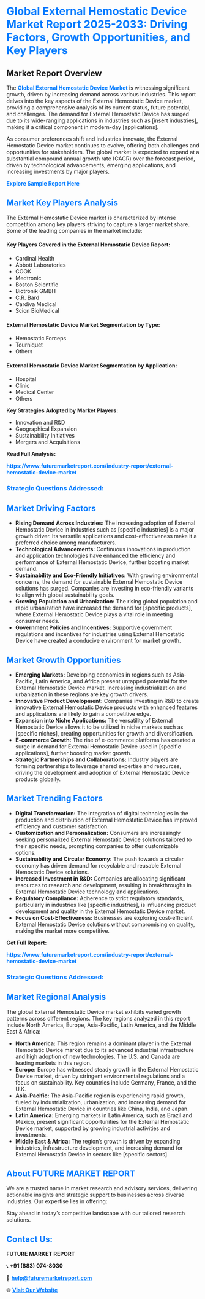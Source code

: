 <h1 style="color: #007BFF;">Global External Hemostatic Device Market Report 2025-2033: Driving Factors, Growth Opportunities, and Key Players</h1>

<section id="overview">
<h2>Market Report Overview</h2>
<p>The <a href="https://www.futuremarketreport.com/industry-report/external-hemostatic-device-market" style="color: #007BFF; text-decoration: none;"><strong>Global External Hemostatic Device Market</strong></a> is witnessing significant growth, driven by increasing demand across various industries. This report delves into the key aspects of the External Hemostatic Device market, providing a comprehensive analysis of its current status, future potential, and challenges. The demand for External Hemostatic Device has surged due to its wide-ranging applications in industries such as [insert industries], making it a critical component in modern-day [applications].</p>
<p>As consumer preferences shift and industries innovate, the External Hemostatic Device market continues to evolve, offering both challenges and opportunities for stakeholders. The global market is expected to expand at a substantial compound annual growth rate (CAGR) over the forecast period, driven by technological advancements, emerging applications, and increasing investments by major players.</p>
</section>

<section id="overview">
<p><a href="https://www.futuremarketreport.com/request-sample/reportId=98849" style="color: #007BFF; text-decoration: none;"><strong>Explore Sample Report Here</strong></a></p>
</section>

<section id="key-players">
<h2 style="color: #007BFF;">Market Key Players Analysis</h2>
<p>The External Hemostatic Device market is characterized by intense competition among key players striving to capture a larger market share. Some of the leading companies in the market include:</p>
<h4>Key Players Covered in the External Hemostatic Device Report:</h4>
<ul><li>Cardinal Health</li><li>Abbott Laboratories</li><li>COOK</li><li>Medtronic</li><li>Boston Scientific</li><li>Biotronik GMBH</li><li>C.R. Bard</li><li>Cardiva Medical</li><li>Scion BioMedical</li></ul>
<h4>External Hemostatic Device Market Segmentation by Type:</h4>
<ul><li>Hemostatic Forceps</li><li>Tourniquet</li><li>Others</li></ul>

<h4>External Hemostatic Device Market Segmentation by Application:</h4>
<ul><li>Hospital</li><li>Clinic</li><li>Medical Center</li><li>Others</li></ul>
<p><strong>Key Strategies Adopted by Market Players:</strong></p>
<ul>
<li>Innovation and R&D</li>
<li>Geographical Expansion</li>
<li>Sustainability Initiatives</li>
<li>Mergers and Acquisitions</li>
</ul>
</section>

<section>
<p><strong>Read Full Analysis: </strong></p><a href="https://www.futuremarketreport.com/industry-report/external-hemostatic-device-market" style="color: #007BFF; text-decoration: none;"><strong>https://www.futuremarketreport.com/industry-report/external-hemostatic-device-market</strong></a>
<h3 style="color: #007BFF;">Strategic Questions Addressed:</h3>
</section>

<section id="driving-factors">
<h2 style="color: #007BFF;">Market Driving Factors</h2>
<ul>
<li><strong>Rising Demand Across Industries:</strong> The increasing adoption of External Hemostatic Device in industries such as [specific industries] is a major growth driver. Its versatile applications and cost-effectiveness make it a preferred choice among manufacturers.</li>
<li><strong>Technological Advancements:</strong> Continuous innovations in production and application technologies have enhanced the efficiency and performance of External Hemostatic Device, further boosting market demand.</li>
<li><strong>Sustainability and Eco-Friendly Initiatives:</strong> With growing environmental concerns, the demand for sustainable External Hemostatic Device solutions has surged. Companies are investing in eco-friendly variants to align with global sustainability goals.</li>
<li><strong>Growing Population and Urbanization:</strong> The rising global population and rapid urbanization have increased the demand for [specific products], where External Hemostatic Device plays a vital role in meeting consumer needs.</li>
<li><strong>Government Policies and Incentives:</strong> Supportive government regulations and incentives for industries using External Hemostatic Device have created a conducive environment for market growth.</li>
</ul>
</section>

<section id="growth-opportunities">
<h2 style="color: #007BFF;">Market Growth Opportunities</h2>
<ul>
<li><strong>Emerging Markets:</strong> Developing economies in regions such as Asia-Pacific, Latin America, and Africa present untapped potential for the External Hemostatic Device market. Increasing industrialization and urbanization in these regions are key growth drivers.</li>
<li><strong>Innovative Product Development:</strong> Companies investing in R&D to create innovative External Hemostatic Device products with enhanced features and applications are likely to gain a competitive edge.</li>
<li><strong>Expansion into Niche Applications:</strong> The versatility of External Hemostatic Device allows it to be utilized in niche markets such as [specific niches], creating opportunities for growth and diversification.</li>
<li><strong>E-commerce Growth:</strong> The rise of e-commerce platforms has created a surge in demand for External Hemostatic Device used in [specific applications], further boosting market growth.</li>
<li><strong>Strategic Partnerships and Collaborations:</strong> Industry players are forming partnerships to leverage shared expertise and resources, driving the development and adoption of External Hemostatic Device products globally.</li>
</ul>
</section>

<section id="trending-factors">
<h2 style="color: #007BFF;">Market Trending Factors</h2>
<ul>
<li><strong>Digital Transformation:</strong> The integration of digital technologies in the production and distribution of External Hemostatic Device has improved efficiency and customer satisfaction.</li>
<li><strong>Customization and Personalization:</strong> Consumers are increasingly seeking personalized External Hemostatic Device solutions tailored to their specific needs, prompting companies to offer customizable options.</li>
<li><strong>Sustainability and Circular Economy:</strong> The push towards a circular economy has driven demand for recyclable and reusable External Hemostatic Device solutions.</li>
<li><strong>Increased Investment in R&D:</strong> Companies are allocating significant resources to research and development, resulting in breakthroughs in External Hemostatic Device technology and applications.</li>
<li><strong>Regulatory Compliance:</strong> Adherence to strict regulatory standards, particularly in industries like [specific industries], is influencing product development and quality in the External Hemostatic Device market.</li>
<li><strong>Focus on Cost-Effectiveness:</strong> Businesses are exploring cost-efficient External Hemostatic Device solutions without compromising on quality, making the market more competitive.</li>
</ul>
</section>

<section>
<p><strong>Get Full Report: </strong></p><a href="https://www.futuremarketreport.com/industry-report/external-hemostatic-device-market" style="color: #007BFF; text-decoration: none;"><strong>https://www.futuremarketreport.com/industry-report/external-hemostatic-device-market</strong></a>
<h3 style="color: #007BFF;">Strategic Questions Addressed:</h3>
</section>


<section id="regional-analysis">
<h2 style="color: #007BFF;">Market Regional Analysis</h2>
<p>The global External Hemostatic Device market exhibits varied growth patterns across different regions. The key regions analyzed in this report include North America, Europe, Asia-Pacific, Latin America, and the Middle East & Africa:</p>
<ul>
<li><strong>North America:</strong> This region remains a dominant player in the External Hemostatic Device market due to its advanced industrial infrastructure and high adoption of new technologies. The U.S. and Canada are leading markets in this region.</li>
<li><strong>Europe:</strong> Europe has witnessed steady growth in the External Hemostatic Device market, driven by stringent environmental regulations and a focus on sustainability. Key countries include Germany, France, and the U.K.</li>
<li><strong>Asia-Pacific:</strong> The Asia-Pacific region is experiencing rapid growth, fueled by industrialization, urbanization, and increasing demand for External Hemostatic Device in countries like China, India, and Japan.</li>
<li><strong>Latin America:</strong> Emerging markets in Latin America, such as Brazil and Mexico, present significant opportunities for the External Hemostatic Device market, supported by growing industrial activities and investments.</li>
<li><strong>Middle East & Africa:</strong> The region’s growth is driven by expanding industries, infrastructure development, and increasing demand for External Hemostatic Device in sectors like [specific sectors].</li>
</ul>
</section>

<footer>
<h2 style="color: #007BFF;">About FUTURE MARKET REPORT</h2>
<p>We are a trusted name in market research and advisory services, delivering actionable insights and strategic support to businesses across diverse industries. Our expertise lies in offering:</p>

<p>Stay ahead in today’s competitive landscape with our tailored research solutions.</p>

<h2 style="color: #007BFF;">Contact Us:</h2>
<p><strong>FUTURE MARKET REPORT</strong></p>
<p>📞 <strong>+91 (883) 074-8030</strong></p>
<p>📧 <strong><a href="mailto:help@futuremarketreport.com" style="color: #007BFF;">help@futuremarketreport.com</a></strong></p>
<p>🌐 <strong><a href="https://www.futuremarketreport.com/" style="color: #007BFF;">Visit Our Website</a></strong></p>
</footer>